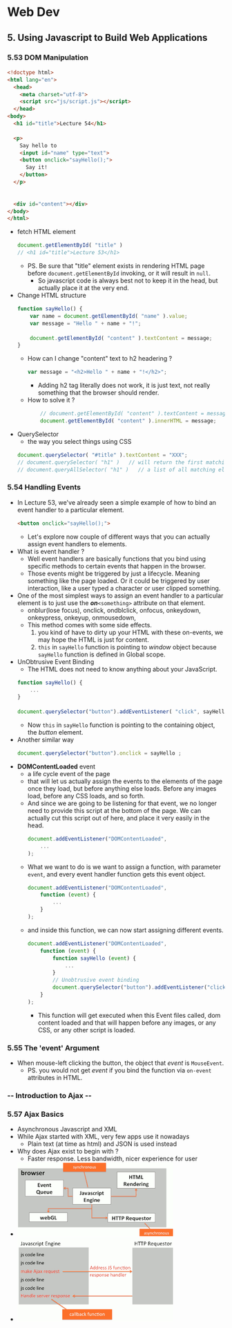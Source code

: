 
# Web Dev

## 5. Using Javascript to Build Web Applications

### 5.53 DOM Manipulation

```html
<!doctype html>
<html lang="en">
  <head>
    <meta charset="utf-8">
    <script src="js/script.js"></script>
  </head>
<body>
  <h1 id="title">Lecture 54</h1>

  <p>
    Say hello to
    <input id="name" type="text">
    <button onclick="sayHello();">
      Say it!
    </button>
  </p>


  <div id="content"></div>
</body>
</html>
```

- fetch HTML element
    ```javascript
    document.getElementById( "title" )
    // <h1 id="title">Lecture 53</h1>
    ```
    - PS. Be sure that "title" element exists in rendering HTML page before `document.getElementById` invoking, or it will result in `null`.
        - So javascript code is always best not to keep it in the head, but actually place it at the very end.
- Change HTML structure
    ```javascript
    function sayHello() {
        var name = document.getElementById( "name" ).value;
        var message = "Hello " + name + "!";

        document.getElementById( "content" ).textContent = message;
    }
    ```
    - How can I change "content" text to h2 headering ? 
        ```javascript
        var message = "<h2>Hello " + name + "!</h2>";
        ```
        - Adding h2 tag literally does not work, it is just text, not really something that the browser should render.
    - How to solve it ?
        ```javascript
            // document.getElementById( "content" ).textContent = message;
            document.getElementById( "content" ).innerHTML = message;
        ```
- QuerySelector
    - the way you select things using CSS
    ```javascript
    document.querySelector( "#title" ).textContent = "XXX";
    // document.querySelector( "h1" )   // will return the first matching element
    // document.queryAllSelector( "h1" )   // a list of all matching element
    ```


### 5.54 Handling Events

- In Lecture 53, we've already seen a simple example of how to bind an event handler to a particular element. 
    ```html
    <button onclick="sayHello();">
    ```
    - Let's explore now couple of different ways that you can actually assign event handlers to elements.
- What is event handler ?
    - Well event handlers are basically functions that you bind using specific methods to certain events that happen in the browser. 
    - Those events might be triggered by just a lifecycle. Meaning something like the page loaded.  Or it could be triggered by user interaction, like a user typed a character or user clipped something. 
- One of the most simplest ways to assign an event handler to a particular element is to just use the ***on***`<something>` attribute on that element. 
    - onblur(lose focus), onclick, ondblclick, onfocus, onkeydown, onkeypress, onkeyup, onmousedown, 
    - This method comes with some side effects.
        1. you kind of have to dirty up your HTML with these on-events, we may hope the HTML is just for content.
        2. `this` in `sayHello` function is pointing to *window* object because `sayHello` function is defined in Global scope.
- UnObtrusive Event Binding
    - The HTML does not need to know anything about your JavaScript.
    ```javascript
    function sayHello() {
        ...
    }

    document.querySelector("button").addEventListener( "click", sayHello );
    ```
    - Now `this` in `sayHello` function is pointing to the containing object, the *button* element.
- Another similar way
    ```javascript
    document.querySelector("button").onclick = sayHello ;
    ```
- **DOMContentLoaded** event
    - a life cycle event of the page
    - that will let us actually assign the events to the elements of the page once they load, but before anything else loads. Before any images load, before any CSS loads, and so forth. 
    - And since we are going to be listening for that event, we no longer need to provide this script at the bottom of the page. We can actually cut this script out of here, and place it very easily in the head. 
        ```javascript
        document.addEventListener("DOMContentLoaded", 
            ...
        );
        ```
    - What we want to do is we want to assign a function, with parameter `event`, and every event handler function gets this event object. 
        ```javascript
        document.addEventListener("DOMContentLoaded", 
            function (event) {
                ...
            }  
        );
        ```
    - and inside this function, we can now start assigning different events. 
        ```javascript
        document.addEventListener("DOMContentLoaded", 
            function (event) {
                function sayHello (event) {
                    ...
                }
                // Unobtrusive event binding
                document.querySelector("button").addEventListener("click", sayHello);
            }  
        );
        ```
        - This function will get executed when this Event files called, dom content loaded and that will happen before any images, or any CSS, or any other script is loaded. 


### 5.55 The 'event' Argument

- When mouse-left clicking the button, the object that *event* is `MouseEvent`.
    - PS. you would not get *event* if you bind the function via `on-event` attributes in HTML.


### -- Introduction to Ajax --

### 5.57 Ajax Basics

- Asynchronous Javascript and XML
- While Ajax started with XML, very few apps use it nowadays
    - Plain text (at time as html) and JSON is used instead
- Why does Ajax exist to begin with ? 
    - Faster response.  Less bandwidth, nicer experience for user
- ![](../imgs/ajax_how_work.png)
- ![](../imgs/ajax_how_work_2.png)











